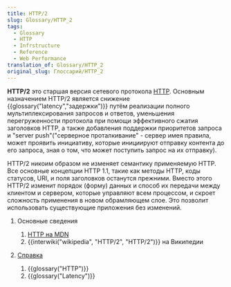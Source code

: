 ```yaml
---
title: HTTP/2
slug: Glossary/HTTP_2
tags:
  - Glossary
  - HTTP
  - Infrstructure
  - Reference
  - Web Performance
translation_of: Glossary/HTTP_2
original_slug: Глоссарий/HTTP_2
---
```

**HTTP/2** это старшая версия сетевого протокола [HTTP](/ru/docs/Web/HTTP/Basics_of_HTTP). Основным назначением HTTP/2 является снижение {{glossary("latency","задержки")}} путём реализации полного мультиплексирования запросов и ответов, уменьшения перегруженности протокола при помощи эффективного сжатия заголовков HTTP, а также добавления поддержки приоритетов запроса и "server push"("серверное проталкивание" - сервер имея правила, может проявить инициативу, которые инициируют отправку контента до его запроса, зная о том, что может поступить запрос на их отправку).

HTTP/2 никоим образом не изменяет семантику применяемую HTTP. Все основные концепции HTTP 1.1, такие как методы HTTP, коды статусов, URI, и поля заголовков останутся прежними. Вместо этого HTTP/2 изменит порядок (форму) данных и способ их передачи между клиентом и сервером, которые управляют всем процессом, и скроет сложность применения в новом обрамляющем слое. Это позволит использовать существующие приложения без изменений.

1.  Основные сведения

    1.  [HTTP на MDN](/ru/docs/Web/HTTP)
    2.  {{interwiki("wikipedia", "HTTP/2", "HTTP/2")}} на Википедии

2.  [Справка](/ru/docs/Glossary)

    1.  {{glossary("HTTP")}}
    2.  {{glossary("Latency")}}
